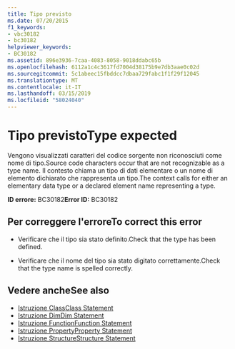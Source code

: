 ```yaml
---
title: Tipo previsto
ms.date: 07/20/2015
f1_keywords:
- vbc30182
- bc30182
helpviewer_keywords:
- BC30182
ms.assetid: 896e3936-7caa-4083-8058-9018ddabc65b
ms.openlocfilehash: 6112a1c4c3617fd7004d38175b9e7db3aae0c02d
ms.sourcegitcommit: 5c1abeec15fbddcc7dbaa729fabc1f1f29f12045
ms.translationtype: MT
ms.contentlocale: it-IT
ms.lasthandoff: 03/15/2019
ms.locfileid: "58024040"
---
```

# <a name="type-expected"></a><span data-ttu-id="dc1e4-102">Tipo previsto</span><span class="sxs-lookup"><span data-stu-id="dc1e4-102">Type expected</span></span>
<span data-ttu-id="dc1e4-103">Vengono visualizzati caratteri del codice sorgente non riconosciuti come nome di tipo.</span><span class="sxs-lookup"><span data-stu-id="dc1e4-103">Source code characters occur that are not recognizable as a type name.</span></span> <span data-ttu-id="dc1e4-104">Il contesto chiama un tipo di dati elementare o un nome di elemento dichiarato che rappresenta un tipo.</span><span class="sxs-lookup"><span data-stu-id="dc1e4-104">The context calls for either an elementary data type or a declared element name representing a type.</span></span>  
  
 <span data-ttu-id="dc1e4-105">**ID errore:** BC30182</span><span class="sxs-lookup"><span data-stu-id="dc1e4-105">**Error ID:** BC30182</span></span>  
  
## <a name="to-correct-this-error"></a><span data-ttu-id="dc1e4-106">Per correggere l'errore</span><span class="sxs-lookup"><span data-stu-id="dc1e4-106">To correct this error</span></span>  
  
-   <span data-ttu-id="dc1e4-107">Verificare che il tipo sia stato definito.</span><span class="sxs-lookup"><span data-stu-id="dc1e4-107">Check that the type has been defined.</span></span>  
  
-   <span data-ttu-id="dc1e4-108">Verificare che il nome del tipo sia stato digitato correttamente.</span><span class="sxs-lookup"><span data-stu-id="dc1e4-108">Check that the type name is spelled correctly.</span></span>  
  
## <a name="see-also"></a><span data-ttu-id="dc1e4-109">Vedere anche</span><span class="sxs-lookup"><span data-stu-id="dc1e4-109">See also</span></span>

- [<span data-ttu-id="dc1e4-110">Istruzione Class</span><span class="sxs-lookup"><span data-stu-id="dc1e4-110">Class Statement</span></span>](../../visual-basic/language-reference/statements/class-statement.md)
- [<span data-ttu-id="dc1e4-111">Istruzione Dim</span><span class="sxs-lookup"><span data-stu-id="dc1e4-111">Dim Statement</span></span>](../../visual-basic/language-reference/statements/dim-statement.md)
- [<span data-ttu-id="dc1e4-112">Istruzione Function</span><span class="sxs-lookup"><span data-stu-id="dc1e4-112">Function Statement</span></span>](../../visual-basic/language-reference/statements/function-statement.md)
- [<span data-ttu-id="dc1e4-113">Istruzione Property</span><span class="sxs-lookup"><span data-stu-id="dc1e4-113">Property Statement</span></span>](../../visual-basic/language-reference/statements/property-statement.md)
- [<span data-ttu-id="dc1e4-114">Istruzione Structure</span><span class="sxs-lookup"><span data-stu-id="dc1e4-114">Structure Statement</span></span>](../../visual-basic/language-reference/statements/structure-statement.md)
